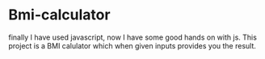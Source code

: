# Bmi-calculator
finally I have used javascript, now I have some good hands on with js. This project is a BMI calulator which when given inputs provides you the result.
